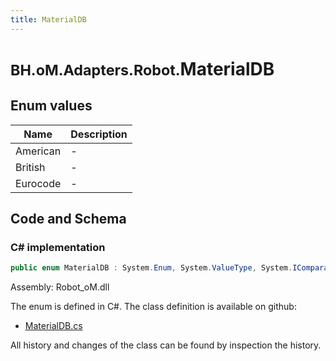 ```yaml
---
title: MaterialDB
---
```


# <small>BH.oM.Adapters.Robot.</small>**MaterialDB**



## Enum values

| Name            | Description                                                    |
|-----------------|----------------------------------------------------------------|
| American |  -  |
| British |  -  |
| Eurocode |  -  |


## Code and Schema

### C# implementation

``` C# title="C#"
public enum MaterialDB : System.Enum, System.ValueType, System.IComparable, System.ISpanFormattable, System.IFormattable, System.IConvertible
```

Assembly: Robot_oM.dll

The enum is defined in C#. The class definition is available on github:

- [MaterialDB.cs](https://github.com/BHoM/Robot_Toolkit/blob/develop/Robot_oM/Enums\MaterialDB.cs)

All history and changes of the class can be found by inspection the history.
